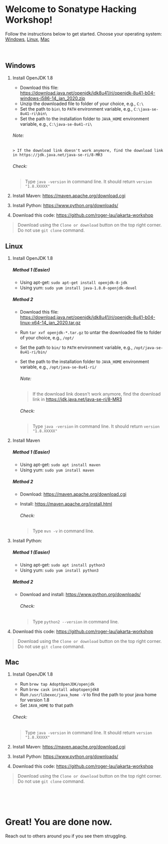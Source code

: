 # Welcome to Sonatype Hacking Workshop!
Follow the instructions below to get started.
Choose your operating system: [Windows](#windows), [Linux](#linux), [Mac](#mac)
<br /><br /><br />

## Windows
1. Install OpenJDK 1.8
   * Download this file: https://download.java.net/openjdk/jdk8u41/ri/openjdk-8u41-b04-windows-i586-14_jan_2020.zip
   * Unzip the downloaded file to folder of your choice, e.g., `C:\`
   * Set the path to `bin\` to `PATH` environment variable, e.g., `C:\java-se-8u41-ri\bin\`
   * Set the path to the installation folder to `JAVA_HOME` environment variable, e.g., `C:\java-se-8u41-ri\`

	###### Note:
	   > If the download link doesn't work anymore, find the download link in https://jdk.java.net/java-se-ri/8-MR3
	  
	###### Check:
	> Type `java -version` in command line. It should return `version "1.8.XXXXX"`

1. Install Maven: https://maven.apache.org/download.cgi
1. Install Python: https://www.python.org/downloads/
1. Download this code: https://github.com/roger-lau/jakarta-workshop
> Download using the `Clone or download` button on the top right corner. Do not use `git clone` command.


## Linux
1. Install OpenJDK 1.8
	##### Method 1 (Easier)

   * Using apt-get: `sudo apt-get install openjdk-8-jdk`
   * Using yum: `sudo yum install java-1.8.0-openjdk-devel`
    
	##### Method 2
   * Download this file: https://download.java.net/openjdk/jdk8u41/ri/openjdk-8u41-b04-linux-x64-14_jan_2020.tar.gz
   * Run `tar xvf openjdk-*.tar.gz` to untar the downloaded file to folder of your choice, e.g., `/opt/`
   * Set the path to `bin/` to `PATH` environment variable, e.g., `/opt/java-se-8u41-ri/bin/`
   * Set the path to the installation folder to `JAVA_HOME` environment variable, e.g., `/opt/java-se-8u41-ri/`
   
   		###### Note:
		> If the download link doesn't work anymore, find the download link in https://jdk.java.net/java-se-ri/8-MR3
	   

		###### Check:
		> Type `java -version` in command line. It should return `version "1.8.XXXXX"`
1. Install Maven
	##### Method 1 (Easier)
	* Using apt-get: `sudo apt install maven`
   * Using yum: `sudo yum install maven`

  	##### Method 2
  	* Download: https://maven.apache.org/download.cgi
  	* Install: https://maven.apache.org/install.html
	
		###### Check:
		> Type `mvn -v` in command line.

1. Install Python:
	##### Method 1 (Easier)
	* Using apt-get: `sudo apt install python3`
   * Using yum: `sudo yum install python3`

  	##### Method 2
  	* Download and install: https://www.python.org/downloads/

		###### Check:
		> Type `python2 --version` in command line.
1. Download this code: https://github.com/roger-lau/jakarta-workshop
> Download using the `Clone or download` button on the top right corner. Do not use `git clone` command.

## Mac
1. Install OpenJDK 1.8
   * Run `brew tap AdoptOpenJDK/openjdk`
   * Run `brew cask install adoptopenjdk8`
   * Run `/usr/libexec/java_home -V` to find the path to your java home for version 1.8
   * Set `JAVA_HOME` to that path

	###### Check:
	> Type `java -version` in command line. It should return `version "1.8.XXXXX"`
1. Install Maven: https://maven.apache.org/download.cgi
1. Install Python: https://www.python.org/downloads/
1. Download this code: https://github.com/roger-lau/jakarta-workshop
> Download using the `Clone or download` button on the top right corner. Do not use `git clone` command.

<br /><br /><br />
# Great! You are done now.
Reach out to others around you if you see them struggling.